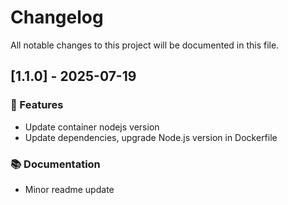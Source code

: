 # Changelog

All notable changes to this project will be documented in this file.

## [1.1.0] - 2025-07-19

### 🚀 Features

- Update container nodejs version
- Update dependencies, upgrade Node.js version in Dockerfile

### 📚 Documentation

- Minor readme update

